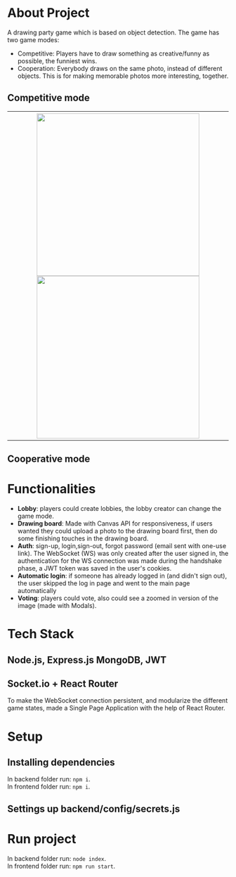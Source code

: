 # About Project
A drawing party game which is based on object detection. The game has two game modes:
  - Competitive: Players have to draw something as creative/funny as possible, the funniest wins.
  - Cooperation: Everybody draws on the same photo, instead of different objects. This is for making memorable photos more interesting, together.

## Competitive mode
<table>
  <th>
    <image src='https://github.com/ViktorGyorgy/DrawTogether/blob/main/images/garden_gnomes.jpg' height="370px">
    <image src='/images/word_for_garden_gnomes.png' height="370px">
  </th>
</table>

## Cooperative mode

# Functionalities
- **Lobby**: players could create lobbies, the lobby creator can change the game mode.
- **Drawing board**: Made with Canvas API for responsiveness, if users wanted they could upload a photo to the drawing board first, then do some finishing touches in the drawing board.
- **Auth**: sign-up, login,sign-out, forgot password (email sent with one-use link). The WebSocket (WS) was only created after the user signed in, the authentication for the WS connection was made during the handshake phase, a JWT token was saved in the user's cookies.
- **Automatic login**: if someone has already logged in (and didn't sign out), the user skipped the log in page and went to the main page automatically
- **Voting**: players could vote, also could see a zoomed in version of the image (made with Modals).


# Tech Stack
## Node.js, Express.js MongoDB, JWT



## Socket.io + React Router
To make the WebSocket connection persistent, and modularize the different game states, made a Single Page Application with the help of React Router.



# Setup
## Installing dependencies
In backend folder run: ```npm i```.\
In frontend folder run: ```npm i```.

## Settings up backend/config/secrets.js


# Run project
In backend folder run: ```node index```.\
In frontend folder run: ```npm run start```.
